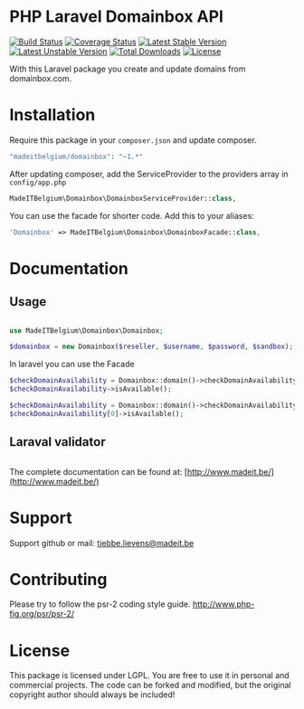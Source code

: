 # PHP Laravel Domainbox API
[![Build Status](https://travis-ci.org/madeITBelgium/Domainbox.svg?branch=master)](https://travis-ci.org/madeITBelgium/Domainbox)
[![Coverage Status](https://coveralls.io/repos/github/madeITBelgium/Domainbox/badge.svg?branch=master)](https://coveralls.io/github/madeITBelgium/Domainbox?branch=master)
[![Latest Stable Version](https://poser.pugx.org/madeITBelgium/Domainbox/v/stable.svg)](https://packagist.org/packages/madeITBelgium/Domainbox)
[![Latest Unstable Version](https://poser.pugx.org/madeITBelgium/Domainbox/v/unstable.svg)](https://packagist.org/packages/madeITBelgium/Domainbox)
[![Total Downloads](https://poser.pugx.org/madeITBelgium/Domainbox/d/total.svg)](https://packagist.org/packages/madeITBelgium/Domainbox)
[![License](https://poser.pugx.org/madeITBelgium/Domainbox/license.svg)](https://packagist.org/packages/madeITBelgium/Domainbox)

With this Laravel package you create and update domains from domainbox.com.

# Installation

Require this package in your `composer.json` and update composer.

```php
"madeitbelgium/domainbox": "~1.*"
```

After updating composer, add the ServiceProvider to the providers array in `config/app.php`

```php
MadeITBelgium\Domainbox\DomainboxServiceProvider::class,
```

You can use the facade for shorter code. Add this to your aliases:

```php
'Domainbox' => MadeITBelgium\Domainbox\DomainboxFacade::class,
```

# Documentation
## Usage
```php

use MadeITBelgium\Domainbox\Domainbox;

$domainbox = new Domainbox($reseller, $username, $password, $sandbox); //Sandbox by default false

```

In laravel you can use the Facade
```php
$checkDomainAvailability = Domainbox::domain()->checkDomainAvailability($domainname, $launchPhase = 'GA', $allowOfflineLookups = false, $numberOfRetries = 1); // \MadeITBelgium\Domainbox\Response\DomainAvailable
$checkDomainAvailability->isAvailable();

$checkDomainAvailability = Domainbox::domain()->checkDomainAvailabilityPlus($domainname, $tlds); // Array of \MadeITBelgium\Domainbox\Response\DomainAvailable
$checkDomainAvailability[0]->isAvailable();
```

## Laraval validator
```php

```

The complete documentation can be found at: [http://www.madeit.be/](http://www.madeit.be/)

# Support

Support github or mail: tjebbe.lievens@madeit.be

# Contributing

Please try to follow the psr-2 coding style guide. http://www.php-fig.org/psr/psr-2/
# License

This package is licensed under LGPL. You are free to use it in personal and commercial projects. The code can be forked and modified, but the original copyright author should always be included!
